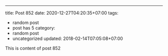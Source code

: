 ---
title: Post 852
date: 2020-12-27T04:20:35+07:00
tags:
  - random post
  - post has 5
category:
  - random post
  - uncategorized
updated: 2018-02-14T07:05:08+07:00

This is content of post 852